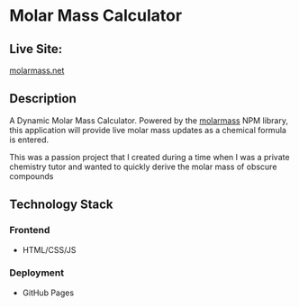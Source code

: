 # Molar Mass Calculator

## Live Site:
[molarmass.net](https://lasithkoswattagamage.github.io/molarmass.io/)

## Description
A Dynamic Molar Mass Calculator. Powered by the [molarmass](https://www.npmjs.com/package/molarmass) NPM library, this application will provide live molar mass updates as a chemical formula is entered. 

This was a passion project that I created during a time when I was a private chemistry tutor and wanted to quickly derive the molar mass of obscure compounds

## Technology Stack

### Frontend

- HTML/CSS/JS

### Deployment

- GitHub Pages
